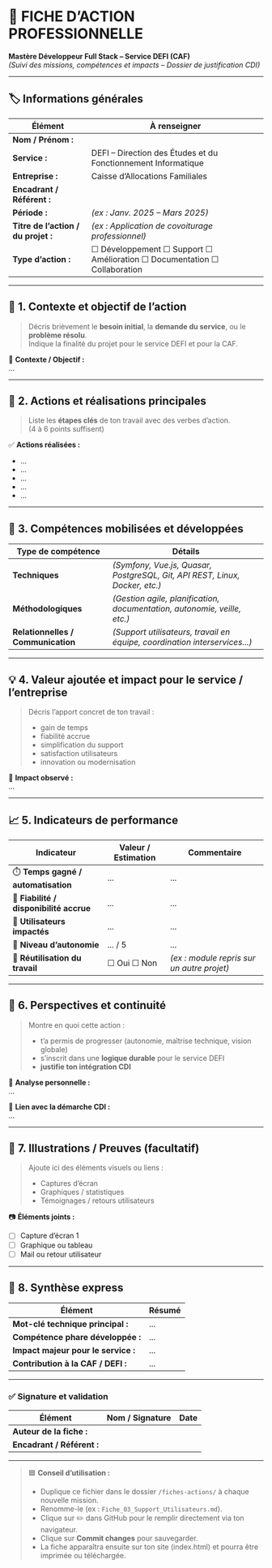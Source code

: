 # 🧾 FICHE D’ACTION PROFESSIONNELLE  
**Mastère Développeur Full Stack – Service DEFI (CAF)**  
*(Suivi des missions, compétences et impacts – Dossier de justification CDI)*  

---

## 🏷️ Informations générales
| Élément | À renseigner |
|----------|--------------|
| **Nom / Prénom :** | |
| **Service :** | DEFI – Direction des Études et du Fonctionnement Informatique |
| **Entreprise :** | Caisse d’Allocations Familiales |
| **Encadrant / Référent :** | |
| **Période :** | _(ex : Janv. 2025 – Mars 2025)_ |
| **Titre de l’action / du projet :** | _(ex : Application de covoiturage professionnel)_ |
| **Type d’action :** | ☐ Développement ☐ Support ☐ Amélioration ☐ Documentation ☐ Collaboration |

---

## 🎯 1. Contexte et objectif de l’action
> Décris brièvement le **besoin initial**, la **demande du service**, ou le **problème résolu**.  
> Indique la finalité du projet pour le service DEFI et pour la CAF.  

📝 **Contexte / Objectif :**  
...

---

## 🧩 2. Actions et réalisations principales
> Liste les **étapes clés** de ton travail avec des verbes d’action.  
> (4 à 6 points suffisent)  

✅ **Actions réalisées :**  
- ...
- ...
- ...
- ...
- ...

---

## 🧠 3. Compétences mobilisées et développées
| Type de compétence | Détails |
|--------------------|---------|
| **Techniques** | _(Symfony, Vue.js, Quasar, PostgreSQL, Git, API REST, Linux, Docker, etc.)_ |
| **Méthodologiques** | _(Gestion agile, planification, documentation, autonomie, veille, etc.)_ |
| **Relationnelles / Communication** | _(Support utilisateurs, travail en équipe, coordination interservices...)_ |

---

## 💡 4. Valeur ajoutée et impact pour le service / l’entreprise
> Décris l’apport concret de ton travail :  
> - gain de temps  
> - fiabilité accrue  
> - simplification du support  
> - satisfaction utilisateurs  
> - innovation ou modernisation  

💬 **Impact observé :**  
...

---

## 📈 5. Indicateurs de performance
| Indicateur | Valeur / Estimation | Commentaire |
|-------------|--------------------|--------------|
| ⏱️ **Temps gagné / automatisation** | ... | ... |
| 🧩 **Fiabilité / disponibilité accrue** | ... | ... |
| 👥 **Utilisateurs impactés** | ... | ... |
| 🧭 **Niveau d’autonomie** | ... / 5 | ... |
| 🔁 **Réutilisation du travail** | ☐ Oui ☐ Non | _(ex : module repris sur un autre projet)_ |

---

## 🌱 6. Perspectives et continuité
> Montre en quoi cette action :  
> - t’a permis de progresser (autonomie, maîtrise technique, vision globale)  
> - s’inscrit dans une **logique durable** pour le service DEFI  
> - **justifie ton intégration CDI**

📌 **Analyse personnelle :**  
...

📌 **Lien avec la démarche CDI :**  
...

---

## 📸 7. Illustrations / Preuves (facultatif)
> Ajoute ici des éléments visuels ou liens :  
> - Captures d’écran  
> - Graphiques / statistiques  
> - Témoignages / retours utilisateurs  

📷 **Éléments joints :**  
- [ ] Capture d’écran 1  
- [ ] Graphique ou tableau  
- [ ] Mail ou retour utilisateur  

---

## 📘 8. Synthèse express
| Élément | Résumé |
|----------|--------|
| **Mot-clé technique principal :** | ... |
| **Compétence phare développée :** | ... |
| **Impact majeur pour le service :** | ... |
| **Contribution à la CAF / DEFI :** | ... |

---

### ✅ Signature et validation
| Élément | Nom / Signature | Date |
|----------|-----------------|------|
| **Auteur de la fiche :** | | |
| **Encadrant / Référent :** | | |

---

> 🟦 **Conseil d’utilisation :**  
> - Duplique ce fichier dans le dossier `/fiches-actions/` à chaque nouvelle mission.  
> - Renomme-le (ex : `Fiche_03_Support_Utilisateurs.md`).  
> - Clique sur ✏️ dans GitHub pour le remplir directement via ton navigateur.  
> - Clique sur **Commit changes** pour sauvegarder.  
> - La fiche apparaîtra ensuite sur ton site (index.html) et pourra être imprimée ou téléchargée.

